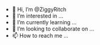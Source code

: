 - 👋 Hi, I’m @ZiggyRitch
- 👀 I’m interested in ...
- 🌱 I’m currently learning ...
- 💞️ I’m looking to collaborate on ...
- 📫 How to reach me ...

<!---
ZiggyRitch/ZiggyRitch is a ✨ special ✨ repository because its `README.md` (this file) appears on your GitHub profile.
You can click the Preview link to take a look at your changes.
--->
